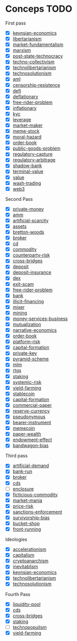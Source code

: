# Conceps TODO
First pass

- [x] [keynsian-economics](../concepts/keynsian-economics.md)
- [x] [libertarianism](../concepts/libertarianism.md)
- [x] [market-fundamentalism](../notes/market-fundamentalism.md)
- [x] [marxism](../concepts/marxism.md)
- [x] [post-state-technocracy](../concepts/post-state-technocracy.md)
- [x] [techno-collectivism](../concepts/techno-collectivism.md)
- [x] [technolibertarianism](../concepts/technolibertarianism.md)
- [x] [technosolutionism](../concepts/technosolutionism.md)
- [x] [aml](../concepts/aml.md)
- [x] [censorship-resistence](../concepts/censorship-resistence.md)
- [x] [defi](../concepts/defi.md)
- [x] [deflationary](../concepts/deflationary.md)
- [x] [free-rider-problem](../concepts/free-rider-problem.md)
- [x] [inflationary](../concepts/inflationary.md)
- [x] [kyc](../concepts/kyc.md)
- [x] [leverage](../concepts/leverage.md)
- [x] [market-maker](../concepts/market-maker.md)
- [x] [meme-stock](../concepts/meme-stock.md)
- [x] [moral-hazard](../concepts/moral-hazard.md)
- [x] [order-book](../concepts/order-book.md)
- [x] [public-goods-problem](../concepts/public-goods-problem.md)
- [x] [regulatory-capture](../concepts/regulatory-capture.md)
- [x] [regulatory-arbitrage](../concepts/regulatory-arbitrage.md)
- [x] [shadow-bank](../concepts/shadow-bank.md)
- [x] [terminal-value](../concepts/terminal-value.md)
- [x] [value](../concepts/value.md)
- [x] [wash-trading](../concepts/wash-trading.md)
- [x] [web3](../concepts/web3.md)

Second Pass

- [x] [private-money](../concepts/private-money.md)
- [x] [amm](../concepts/amm.md)
- [x] [artificial-scarcity](../concepts/artificial-scarcity.md)
- [x] [assets](../concepts/assets.md)
- [x] [bretton-woods](../concepts/bretton-woods.md)
- [x] [broker](../concepts/broker.md)
- [x] [cd](../concepts/cd.md)
- [x] [commodity](../concepts/commodity.md)
- [x] [counterparty-risk](../concepts/counterparty-risk.md)
- [x] [cross-bridges](../concepts/cross-bridges.md)
- [x] [deposit](../concepts/deposit.md)
- [x] [deposit-insurance](../concepts/deposit-insurance.md)
- [x] [dex](../concepts/dex.md)
- [x] [exit-scam](../concepts/exit-scam.md)
- [x] [free-rider-problem](../concepts/free-rider-problem.md)
- [x] [bank](../concepts/bank.md)
- [x] [illicit-financing](../concepts/illicit-financing.md)
- [x] [mixer](../concepts/mixer.md)
- [x] [mining](../concepts/mining.md)
- [x] [money-services-business](../concepts/money-services-business.md)
- [x] [mutualization](../concepts/mutualization.md)
- [x] [narrative-economics](../concepts/narrative-economics.md)
- [x] [order-book](../concepts/order-book.md)
- [x] [platform-risk](../concepts/platform-risk.md)
- [x] [capital-formation](../concepts/capital-formation.md)
- [x] [private-key](../concepts/private-key.md)
- [x] [pyramid-scheme](../concepts/pyramid-scheme.md)
- [x] [mlm](../concepts/mlm.md)
- [x] [rtgs](../concepts/rtgs.md)
- [x] [staking](../concepts/staking.md)
- [x] [systemic-risk](../concepts/systemic-risk.md)
- [x] [yield-farming](../concepts/yield-farming.md)
- [x] [stablecoin](../concepts/stablecoin.md)
- [x] [capital-formation](../concepts/capital-formation.md)
- [x] [commercial-paper](../concepts/commercial-paper.md)
- [x] [reserve-currency](../concepts/reserve-currency.md)
- [x] [pseudonymous](../concepts/pseudonymous.md)
- [x] [bearer-instrument](../concepts/bearer-instrument.md)
- [x] [memecoin](../concepts/memecoin.md)
- [x] [paper-wealth](../concepts/paper-wealth.md)
- [x] [endowment-effect](../concepts/endowment-effect.md)
- [x] [bandwagon-bias](../concepts/bandwagon-bias.md)

Third pass

- [x] [artificial-demand](../concepts/artificial-demand.md)
- [x] [bank-run](../concepts/bank-run.md)
- [x] [broker](../concepts/broker.md)
- [x] [cds](../concepts/cds.md)
- [ ] [enclosure](../concepts/enclosure.md)
- [x] [ficticious-commodity](../concepts/ficticious-commodity.md)
- [x] [market-mania](../concepts/market-mania.md)
- [x] [price-risk](../concepts/price-risk.md)
- [x] [sanctions-enforcement](../concepts/sanctions-enforcement.md)
- [x] [survivorship-bias](../concepts/survivorship-bias.md)
- [x] [bucket-shop](../concepts/bucket-shop.md)
- [x] [front-running](../concepts/front-running.md)

Ideologies

- [x] [accelerationism](../concepts/accelerationism.md)
- [x] [capitalism](../concepts/capitalism.md)
- [x] [cryptoanarchism](../concepts/cryptoanarchism.md)
- [x] [inevitablism](../concepts/inevitablism.md)
- [x] [keynsian-economics](../concepts/keynsian-economics.md)
- [x] [technolibertarianism](../concepts/technolibertarianism.md)
- [x] [technosolutionism](../concepts/technosolutionism.md)

Fourth Pass

- [x] [liquidity-pool](../concepts/liquidity-pool.md)
- [x] [cds](../concepts/cds.md)
- [x] [cross-bridges](../concepts/cross-bridges.md)
- [x] [staking](../concepts/staking.md)
- [ ] [technopopulism](../concepts/technopopulism.md)
- [x] [yield-farming](../concepts/yield-farming.md)